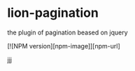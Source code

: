 # lion-pagination
the plugin of pagination beased on jquery

[![NPM version][npm-image]][npm-url]

jjj
